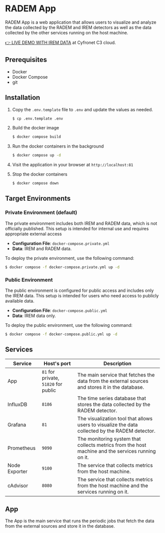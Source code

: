 # RADEM App

RADEM App is a web application that allows users to visualize and analyze the data collected by the RADEM and IREM detectors as well as the data collected by the other services running on the host machine.

[👉 LIVE DEMO WITH IREM DATA](http://149.156.10.136:51820/) at Cyfronet C3 cloud.

## Prerequisites

- Docker
- Docker Compose
- git

## Installation

1. Copy the `.env.template` file to `.env` and update the values as needed.
    ```bash
    $ cp .env.template .env
    ```

1. Build the docker image
    ```bash
    $ docker compose build
    ```
2. Run the docker containers in the background
    ```bash
    $ docker compose up -d
    ```
3. Visit the application in your browser at `http://localhost:81`
4. Stop the docker containers
    ```bash 
    $ docker compose down
    ```

## Target Environments

### Private Environment (default)

The private environment includes both IREM and RADEM data, which is not officially published. This setup is intended for internal use and requires appropriate external access

- **Configuration File**: `docker-compose.private.yml`
- **Data**: IREM and RADEM data.


To deploy the private environment, use the following command:
```bash
$ docker compose -f docker-compose.private.yml up -d
```

### Public Environment

The public environment is configured for public access and includes only the IREM data. This setup is intended for users who need access to publicly available data.

- **Configuration File**: `docker-compose.public.yml`
- **Data**: IREM data only.

To deploy the public environment, use the following command:
```bash
$ docker compose -f docker-compose.public.yml up -d
```
## Services

| **Service**     | **Host's port** | **Description** |
|-----------------|-----------------|-----------------|
| App             | `81` for private, `51820` for public | The main service that fetches the data from the external sources and stores it in the database. |   
| InfluxDB        | `8186`            | The time series database that stores the data collected by the RADEM detector. |
| Grafana         | `81`              | The visualization tool that allows users to visualize the data collected by the RADEM detector. |
| Prometheus      | `9090`            | The monitoring system that collects metrics from the host machine and the services running on it. |
| Node Exporter   | `9100`            | The service that collects metrics from the host machine. |
| cAdvisor        | `8080`            | The service that collects metrics from the host machine and the services running on it. |

## App

The App is the main service that runs the periodic jobs that fetch the data from the external sources and store it in the database.